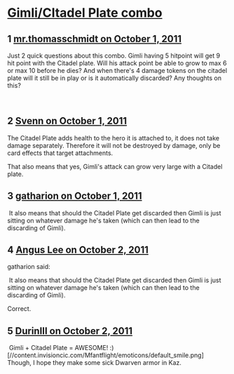 # [Gimli/CItadel Plate combo](https://community.fantasyflightgames.com/topic/54019-gimlicitadel-plate-combo/)

## 1 [mr.thomasschmidt on October 1, 2011](https://community.fantasyflightgames.com/topic/54019-gimlicitadel-plate-combo/?do=findComment&comment=535552)

Just 2 quick questions about this combo. Gimli having 5 hitpoint will get 9 hit point with the Citadel plate. Will his attack point be able to grow to max 6 or max 10 before he dies? And when there's 4 damage tokens on the citadel plate will it still be in play or is it automatically discarded? Any thoughts on this?

 

## 2 [Svenn on October 1, 2011](https://community.fantasyflightgames.com/topic/54019-gimlicitadel-plate-combo/?do=findComment&comment=535555)

The Citadel Plate adds health to the hero it is attached to, it does not take damage separately. Therefore it will not be destroyed by damage, only be card effects that target attachments.

That also means that yes, Gimli's attack can grow very large with a Citadel plate.

## 3 [gatharion on October 1, 2011](https://community.fantasyflightgames.com/topic/54019-gimlicitadel-plate-combo/?do=findComment&comment=535571)

 It also means that should the Citadel Plate get discarded then Gimli is just sitting on whatever damage he's taken (which can then lead to the discarding of Gimli).

## 4 [Angus Lee on October 2, 2011](https://community.fantasyflightgames.com/topic/54019-gimlicitadel-plate-combo/?do=findComment&comment=535727)

gatharion said:

 It also means that should the Citadel Plate get discarded then Gimli is just sitting on whatever damage he's taken (which can then lead to the discarding of Gimli).



Correct.

## 5 [DurinIII on October 2, 2011](https://community.fantasyflightgames.com/topic/54019-gimlicitadel-plate-combo/?do=findComment&comment=535908)

 Gimli + Citadel Plate = AWESOME! :) [//content.invisioncic.com/Mfantflight/emoticons/default_smile.png] Though, I hope they make some sick Dwarven armor in Kaz.

